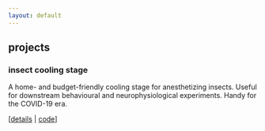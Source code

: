 ```yaml
---
layout: default
---
```


## projects

### insect cooling stage 

A home- and budget-friendly cooling stage for anesthetizing insects. Useful for downstream behavioural and neurophysiological experiments. Handy for the COVID-19 era. 

[[details](https://hanhanhan-kim.github.io/cold_stage/) \| [code](https://github.com/hanhanhan-kim/cold_stage)]